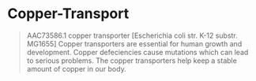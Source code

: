 # Copper-Transport
>AAC73586.1 copper transporter [Escherichia coli str. K-12 substr. MG1655]
Copper transporters are essential for human growth and development. 
Copper defeciencies cause mutations which can lead to serious problems.
The copper transporters help keep a stable amount of copper in our body. 
